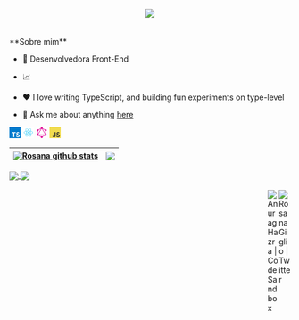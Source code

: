 <p align="center"><a href="https://rosanagiglio.github.io"><img width="80%" src="./assets/gh-readme-header.png" /></a></p>

<br />
**Sobre mim**

- 💼 Desenvolvedora Front-End 

- 📈 

- ❤️ I love writing TypeScript, and building fun experiments on type-level

- 💬 Ask me about anything [here](https://github.com/rosanagiglio)

<code><img height="20" src="https://raw.githubusercontent.com/github/explore/80688e429a7d4ef2fca1e82350fe8e3517d3494d/topics/typescript/typescript.png"></code>
<code><img height="20" src="https://raw.githubusercontent.com/github/explore/80688e429a7d4ef2fca1e82350fe8e3517d3494d/topics/react/react.png"></code>
<code><img height="20" src="https://raw.githubusercontent.com/github/explore/5c058a388828bb5fde0bcafd4bc867b5bb3f26f3/topics/graphql/graphql.png"></code>
<code><img height="20" src="https://raw.githubusercontent.com/github/explore/80688e429a7d4ef2fca1e82350fe8e3517d3494d/topics/javascript/javascript.png"></code>

| <a href="https://github.com/GiglioRosana/github-readme-stats"><img align="center" src="https://github-readme-stats.vercel.app/api?username=GiglioRosana&show_icons=true&include_all_commits=true&theme=buefy&hide_border=true" alt="Rosana github stats" /></a> | <a href="https://github.com/GiglioRosana/github-readme-stats"><img align="center" src="https://github-readme-stats.vercel.app/api/top-langs/?username=GiglioRosana&layout=compact&theme=buefy&hide_border=true" /></a> |
| ------------- | ------------- |


<a href="https://github.com/GiglioRosana/github-readme-stats">
  <img align="center" src="https://github-readme-stats.vercel.app/api/pin/?username=GiglioRosana&repo=github-readme-stats&theme=buefy" />
</a>
<a href="https://github.com/GiglioRosana/GiglioRosana.github.io">
  <img align="center" src="https://github-readme-stats.vercel.app/api/pin/?username=GiglioRosana&repo=GiglioRosana.github.io&theme=buefy" />
</a>

<br />
<br />

<a href="https://twitter.com/GiglioRosana">
  <img align="right" alt="Rosana Giglio | Twitter" width="21px" src="https://raw.githubusercontent.com/GiglioRosana/GiglioRosana/master/assets/twitter.svg" />
</a>
<a href="https://codesandbox.io/u/GiglioRosana">
  <img align="right" alt="Anurag Hazra | CodeSandbox" width="20px" src="https://raw.githubusercontent.com/GiglioRosana/master/assets/codesandbox.svg" />
</a>
